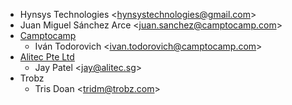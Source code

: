 - Hynsys Technologies \<<hynsystechnologies@gmail.com>\>
- Juan Miguel Sánchez Arce \<<juan.sanchez@camptocamp.com>\>
- [Camptocamp](https://www.camptocamp.com)
  - Iván Todorovich \<<ivan.todorovich@camptocamp.com>\>
- [Alitec Pte Ltd](http://www.alitec.sg)
  - Jay Patel \<<jay@alitec.sg>\>
- Trobz
  - Tris Doan \<<tridm@trobz.com>\>
